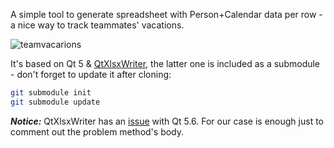 A simple tool to generate spreadsheet with Person+Calendar data per row - a nice way to track teammates' vacations.

![teamvacarions](https://cloud.githubusercontent.com/assets/2843765/21580358/3b8dc748-d000-11e6-9ebc-219b1b503c8f.png)

It's based on Qt 5 & [QtXlsxWriter](https://github.com/dbzhang800/QtXlsxWriter), the latter one is included as a submodule - don't forget to update it after cloning:

```bash
git submodule init
git submodule update
```

***Notice:***
QtXlsxWriter has an [issue](https://github.com/dbzhang800/QtXlsxWriter/issues/108) with Qt 5.6. For our case is enough just to comment out the problem method's body.
